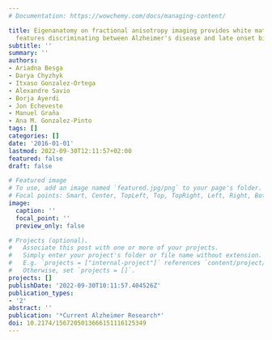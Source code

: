 ```yaml
---
# Documentation: https://wowchemy.com/docs/managing-content/

title: Eigenanatomy on fractional anisotropy imaging provides white matter anatomical
  features discriminating between Alzheimer's disease and late onset bipolar disorder
subtitle: ''
summary: ''
authors:
- Ariadna Besga
- Darya Chyzhyk
- Itxaso Gonzalez-Ortega
- Alexandre Savio
- Borja Ayerdi
- Jon Echeveste
- Manuel Graña
- Ana M. Gonzalez-Pinto
tags: []
categories: []
date: '2016-01-01'
lastmod: 2022-09-30T12:11:57+02:00
featured: false
draft: false

# Featured image
# To use, add an image named `featured.jpg/png` to your page's folder.
# Focal points: Smart, Center, TopLeft, Top, TopRight, Left, Right, BottomLeft, Bottom, BottomRight.
image:
  caption: ''
  focal_point: ''
  preview_only: false

# Projects (optional).
#   Associate this post with one or more of your projects.
#   Simply enter your project's folder or file name without extension.
#   E.g. `projects = ["internal-project"]` references `content/project/deep-learning/index.md`.
#   Otherwise, set `projects = []`.
projects: []
publishDate: '2022-09-30T10:11:57.404526Z'
publication_types:
- '2'
abstract: ''
publication: '*Current Alzheimer Research*'
doi: 10.2174/1567205013666151116125349
---
```

